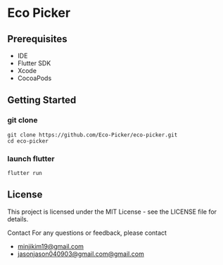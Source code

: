 # Eco Picker

## Prerequisites

- IDE
- Flutter SDK
- Xcode
- CocoaPods

## Getting Started

### git clone

```shell
git clone https://github.com/Eco-Picker/eco-picker.git
cd eco-picker
```

### launch flutter

```shell
flutter run
```

## License

This project is licensed under the MIT License - see the LICENSE file for details.

Contact
For any questions or feedback, please contact

- [minjikim19\@gmail.com](mailto:minjikim19@gmail.com?subject=ecopicker)
- [jasonjason040903@gmail.com\@gmail.com](mailto:jasonjason040903@gmail.com@gmail.com?subject=ecopicker)

